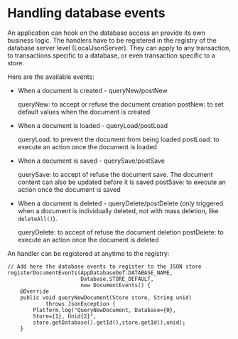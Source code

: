 # Handling database events

An application can hook on the database access an provide its own business logic. The handlers have to be registered in the registry of the database server level (LocalJsonServer). They can apply to any transaction, to transactions specific to a database, or even transaction specific to a store.

Here are the available events:

- When a document is created - queryNew/postNew

  queryNew: to  accept or refuse the document creation
  postNew: to set default values when the document is created
  
- When a document is loaded - queryLoad/postLoad

  queryLoad: to prevent the document from being loaded
  postLoad: to execute an action once the document is loaded

- When a document is saved - querySave/postSave

  querySave: to accept of refuse the document save. The document content can also be updated before it is saved
  postSave: to execute an action once the document is saved

- When a document is deleted - queryDelete/postDelete (only triggered when a document is individually deleted, not with mass deletion, like `deleteAll()`).

  queryDelete: to accept of refuse the document deletion
  postDelete: to execute an action once the document is deleted
 

An handler can be registered at anytime to the registry:

    // Add here the database events to register to the JSON store
    registerDocumentEvents(AppDatabaseDef.DATABASE_NAME, 
                           Database.STORE_DEFAULT, 
                           new DocumentEvents() {
        @Override
        public void queryNewDocument(Store store, String unid) 
                throws JsonException {
            Platform.log("QueryNewDocument, Database={0}, 
            Store={1}, Unid{2}",
            store.getDatabase().getId(),store.getId(),unid);
        }
